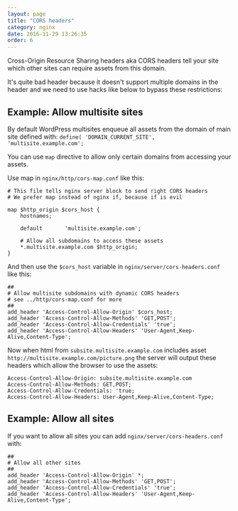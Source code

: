 ```yaml
---
layout: page
title: "CORS headers"
category: nginx
date: 2016-11-29 13:26:35
order: 6
---
```


Cross-Origin Resource Sharing headers aka CORS headers tell your site which other sites can require assets from this domain.

It's quite bad header because it doesn't support multiple domains in the header and we need to use hacks like below to bypass these restrictions:

## Example: Allow multisite sites

By default WordPress multisites enqueue all assets from the domain of main site defined with: `define( 'DOMAIN_CURRENT_SITE', 'multisite.example.com';`

You can use `map` directive to allow only certain domains from accessing your assets.

Use map in `nginx/http/cors-map.conf` like this:

```
# This file tells nginx server block to send right CORS headers
# We prefer map instead of nginx if, because if is evil

map $http_origin $cors_host {
    hostnames;

    default       'multisite.example.com';

    # Allow all subdomains to access these assets
    *.multisite.example.com $http_origin;
}
```

And then use the `$cors_host` variable in `nginx/server/cors-headers.conf` like this:

```
##
# Allow multisite subdomains with dynamic CORS headers
# see ../http/cors-map.conf for more
##
add_header 'Access-Control-Allow-Origin' $cors_host;
add_header 'Access-Control-Allow-Methods' 'GET,POST';
add_header 'Access-Control-Allow-Credentials' 'true';
add_header 'Access-Control-Allow-Headers' 'User-Agent,Keep-Alive,Content-Type';
```

Now when html from `subsite.multisite.example.com` includes asset `http://multisite.example.com/picture.png` the server will output these headers which allow the browser to use the assets:

```
Access-Control-Allow-Origin: subsite.multisite.example.com
Access-Control-Allow-Methods: GET,POST;
Access-Control-Allow-Credentials: 'true;
Access-Control-Allow-Headers: User-Agent,Keep-Alive,Content-Type;
```

## Example: Allow all sites

If you want to allow all sites you can add `nginx/server/cors-headers.conf` with:

```
##
# Allow all other sites
##
add_header 'Access-Control-Allow-Origin' *;
add_header 'Access-Control-Allow-Methods' 'GET,POST';
add_header 'Access-Control-Allow-Credentials' 'true';
add_header 'Access-Control-Allow-Headers' 'User-Agent,Keep-Alive,Content-Type';
```
